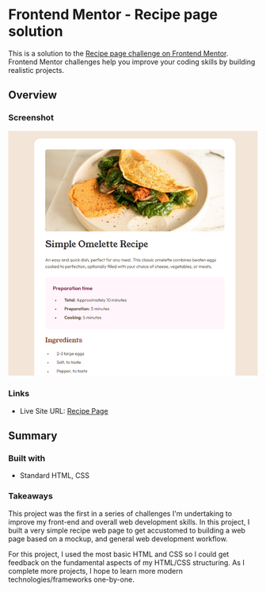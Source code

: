 # Frontend Mentor - Recipe page solution

This is a solution to the [Recipe page challenge on Frontend Mentor](https://www.frontendmentor.io/challenges/recipe-page-KiTsR8QQKm). Frontend Mentor challenges help you improve your coding skills by building realistic projects. 

## Overview

### Screenshot

![](./images/web_screen.png)

### Links

- Live Site URL: [Recipe Page](https://dcco.github.io/jlbc-front-recipe/)

## Summary

### Built with

- Standard HTML, CSS

### Takeaways

This project was the first in a series of challenges I'm undertaking to improve my front-end and overall web development skills. In this project, I built a very simple recipe web page to get accustomed to building a web page based on a mockup, and general web development workflow.

For this project, I used the most basic HTML and CSS so I could get feedback on the fundamental aspects of my HTML/CSS structuring. As I complete more projects, I hope to learn more modern technologies/frameworks one-by-one.
